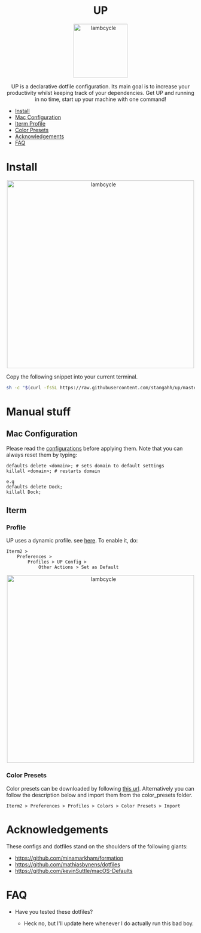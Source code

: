<h1 align="center">UP</h1>

<p align="center">
  <a href="https://github.com/stangahh/up" target="_blank">
    <img alt="lambcycle" src="./assets/up.png" width="144">
  </a>
</p>

<p align="center">
UP is a declarative dotfile configuration.
Its main goal is to increase your productivity whilst keeping track of your dependencies.
Get UP and running in no time, start up your machine with one command!
</p>

- [Install](#install)
- [Mac Configuration](#mac-configuration)
- [Iterm Profile](#iterm-profile)
- [Color Presets](#color-presets)
- [Acknowledgements](#acknowledgements)
- [FAQ](#faq)

# Install

<p align="center">
  <a href="https://github.com/stangahh/up" target="_blank">
    <img alt="lambcycle" src="./assets/up_cli.png" width="500">
  </a>
</p>

Copy the following snippet into your current terminal.

```bash
sh -c "$(curl -fsSL https://raw.githubusercontent.com/stangahh/up/master/install.sh)"
```

# Manual stuff

## Mac Configuration

Please read the [configurations](./dependencies/mac.sh) before applying them. Note that you can always reset them by typing:

```
defaults delete <domain>; # sets domain to default settings
killall <domain>; # restarts domain

e.g
defaults delete Dock;
killall Dock;
```

## Iterm

### Profile

UP uses a dynamic profile. see [here](https://www.iterm2.com/documentation-dynamic-profiles.html). To enable it, do:

```
Iterm2 >
    Preferences >
        Profiles > UP Config >
            Other Actions > Set as Default
```

<p align="center">
  <a href="https://github.com/stangahh/up" target="_blank">
    <img alt="lambcycle" src="./assets/up_iterm_config.gif" width="500">
  </a>
</p>

### Color Presets

Color presets can be downloaded by following [this url](https://github.com/mbadolato/iTerm2-Color-Schemes/blob/master/README.md).
Alternatively you can follow the description below and import them from the color_presets folder.

```
Iterm2 > Preferences > Profiles > Colors > Color Presets > Import
```

# Acknowledgements

These configs and dotfiles stand on the shoulders of the following giants:

- https://github.com/minamarkham/formation
- https://github.com/mathiasbynens/dotfiles
- https://github.com/kevinSuttle/macOS-Defaults

# FAQ

- Have you tested these dotfiles?

  - Heck no, but I'll update here whenever I do actually run this bad boy.
